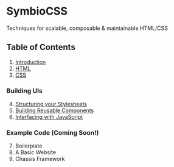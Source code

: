 # SymbioCSS
Techniques for scalable, composable & maintainable HTML/CSS

## Table of Contents

1. [Introduction](00_introduction.md)
2. [HTML](01_html.md)
3. [CSS](02_css.md)

### Building UIs
4. [Structuring your Stylesheets](03_structuring-your-style-sheets.md)
5. [Building Reusable Components](04_building-reusable-components.md)
6. [Interfacing with JavaScript](05_interfacing-with-javascript.md)

### Example Code (Coming Soon!)
7. Boilerplate
8. A Basic Website
9. Chassis Framework
